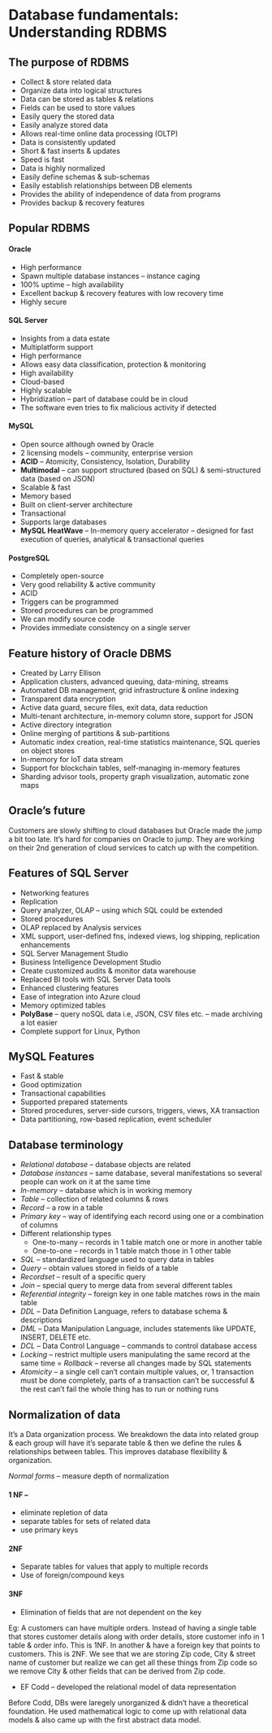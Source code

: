 # Database fundamentals: Understanding RDBMS

## The purpose of RDBMS
- Collect & store related data
- Organize data into logical structures
- Data can be stored as tables & relations
- Fields can be used to store values
- Easily query the stored data
- Easily analyze stored data
- Allows real-time online data processing (OLTP)
- Data is consistently updated
- Short & fast inserts & updates
- Speed is fast
- Data is highly normalized
- Easily define schemas & sub-schemas
- Easily establish relationships between DB elements
- Provides the ability of independence of data from programs
- Provides backup & recovery features

## Popular RDBMS
#### Oracle
- High performance
- Spawn multiple database instances – instance caging
- 100% uptime – high availability
- Excellent backup & recovery features with low recovery time
- Highly secure

#### SQL Server 
- Insights from a data estate
- Multiplatform support
- High performance
- Allows easy data classification, protection & monitoring
- High availability
- Cloud-based
- Highly scalable
- Hybridization – part of database could be in cloud
- The software even tries to fix malicious activity if detected

#### MySQL
- Open source although owned by Oracle
- 2 licensing models – community, enterprise version
- **ACID** – Atomicity, Consistency, Isolation, Durability
- **Multimodal** – can support structured (based on SQL) & semi-structured data (based on JSON)
- Scalable & fast
- Memory based
- Built on client-server architecture
- Transactional
- Supports large databases
- **MySQL HeatWave** – In-memory query accelerator – designed for fast execution of queries, analytical & transactional queries

#### PostgreSQL
- Completely open-source
- Very good reliability & active community
- ACID
- Triggers can be programmed
- Stored procedures can be programmed
- We can modify source code
- Provides immediate consistency on a single server

## Feature history of Oracle DBMS
- Created by Larry Ellison
- Application clusters, advanced queuing, data-mining, streams
- Automated DB management, grid infrastructure & online indexing
- Transparent data encryption
- Active data guard, secure files, exit data, data reduction
- Multi-tenant architecture, in-memory column store, support for JSON
- Active directory integration
- Online merging of partitions & sub-partitions
- Automatic index creation, real-time statistics maintenance, SQL queries on object stores
- In-memory for IoT data stream
- Support for blockchain tables, self-managing in-memory features
- Sharding advisor tools, property graph visualization, automatic zone maps

## Oracle’s future
Customers are slowly shifting to cloud databases but Oracle made the jump a bit too late. It’s hard for companies on Oracle to jump. They are working on their 2nd generation of cloud services to catch up with the competition.

## Features of SQL Server
- Networking features
- Replication
- Query analyzer, OLAP – using which SQL could be extended
- Stored procedures
- OLAP replaced by Analysis services
- XML support, user-defined fns, indexed views, log shipping, replication enhancements
- SQL Server Management Studio
- Business Intelligence Development Studio
- Create customized audits & monitor data warehouse
- Replaced BI tools with SQL Server Data tools
- Enhanced clustering features
- Ease of integration into Azure cloud
- Memory optimized tables
- **PolyBase** – query noSQL data i.e, JSON, CSV files etc. – made archiving a lot easier
- Complete support for Linux, Python

## MySQL Features
- Fast & stable
- Good optimization
- Transactional capabilities
- Supported prepared statements
- Stored procedures, server-side cursors, triggers, views, XA transaction
- Data partitioning, row-based replication, event scheduler

## Database terminology
- *Relational database* – database objects are related
- *Database instances* – same database, several manifestations so several people can work on it at the same time
- *In-memory* – database which is in working memory
- *Table* – collection of related columns & rows
- *Record* – a row in a table
- *Primary key* – way of identifying each record using one or a combination of columns
- Different relationship types
  - One-to-many – records in 1 table match one or more in another table
  - One-to-one – records in 1 table match those in 1 other table
- *SQL* – standardized language used to query data in tables
- *Query* – obtain values stored in fields of a table
- *Recordset* – result of a specific query
- *Join* – special query to merge data from several different tables
- *Referential integrity* – foreign key in one table matches rows in the main table
- *DDL* – Data Definition Language, refers to database schema & descriptions
- *DML* – Data Manipulation Language, includes statements like UPDATE, INSERT, DELETE etc.
- *DCL* – Data Control Language – commands to control database access
- *Locking* – restrict multiple users manipulating the same record at the same time
= *Rollback* – reverse all changes made by SQL statements
- *Atomicity* – a single cell can’t contain multiple values, or, 1 transaction must be done completely, parts of a transaction can’t be successful & the rest can’t fail the whole thing has to run or nothing runs

## Normalization of data
It’s a Data organization process. We breakdown the data into related group & each group will have it’s separate table & then we define the rules & relationships between tables. 
This improves database flexibility & organization.

*Normal forms* – measure depth of normalization

#### 1 NF – 
- eliminate repletion of data
- separate tables for sets of related data
- use primary keys
#### 2NF
- Separate tables for values that apply to multiple records
- Use of foreign/compound keys
#### 3NF
- Elimination of fields that are not dependent on the key

Eg: A customers can have multiple orders. Instead of having a single table that stores customer details along with order details, store customer info in 1 table & order info. This is 1NF. In another & have a foreign key that points to customers. This is 2NF. We see that we are storing Zip code, City & street name of customer but realize we can get all these things from Zip code so we remove City & other fields that can be derived from Zip code.



- EF Codd – developed the relational model of data representation

Before Codd, DBs were laregely unorganized & didn’t have a theoretical foundation. He used mathematical logic to come up with relational data models & also came up with the first abstract data model.
